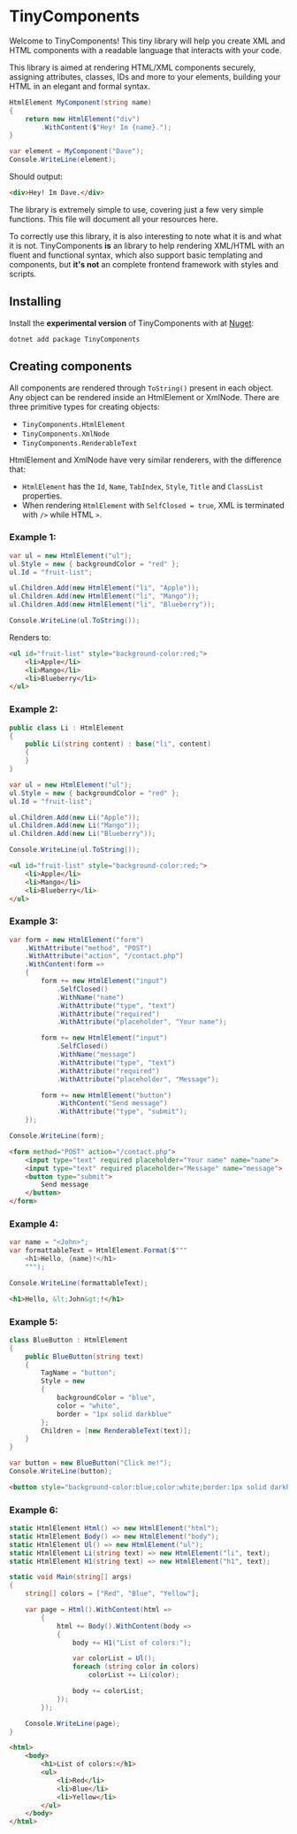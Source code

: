 # TinyComponents

Welcome to TinyComponents! This tiny library will help you create XML and HTML components with a readable language that interacts with your code.

This library is aimed at rendering HTML/XML components securely, assigning attributes, classes, IDs and more to your elements, building your HTML in an elegant and formal syntax.

```csharp
HtmlElement MyComponent(string name)
{
    return new HtmlElement("div")
        .WithContent($"Hey! Im {name}.");
}

var element = MyComponent("Dave");
Console.WriteLine(element);
```

Should output:

```html
<div>Hey! Im Dave.</div>
```

The library is extremely simple to use, covering just a few very simple functions. This file will document all your resources here.

To correctly use this library, it is also interesting to note what it is and what it is not. TinyComponents **is** an library to help rendering XML/HTML with an fluent and functional syntax, which also support basic templating and components, but **it's not** an complete frontend framework with styles and scripts.

## Installing

Install the **experimental version** of TinyComponents with at [Nuget](https://www.nuget.org/packages/TinyComponents):

```
dotnet add package TinyComponents
```

## Creating components

All components are rendered through `ToString()` present in each object. Any object can be rendered inside an HtmlElement or XmlNode. There are three primitive types for creating objects:

- `TinyComponents.HtmlElement`
- `TinyComponents.XmlNode`
- `TinyComponents.RenderableText`

HtmlElement and XmlNode have very similar renderers, with the difference that:

- `HtmlElement` has the `Id`, `Name`, `TabIndex`, `Style`, `Title` and `ClassList` properties.
- When rendering `HtmlElement` with `SelfClosed = true`, XML is terminated with `/>` while HTML `>`.

### Example 1:

```csharp
var ul = new HtmlElement("ul");
ul.Style = new { backgroundColor = "red" };
ul.Id = "fruit-list";

ul.Children.Add(new HtmlElement("li", "Apple"));
ul.Children.Add(new HtmlElement("li", "Mango"));
ul.Children.Add(new HtmlElement("li", "Blueberry"));

Console.WriteLine(ul.ToString());
```

Renders to:

```html
<ul id="fruit-list" style="background-color:red;">
    <li>Apple</li>
    <li>Mango</li>
    <li>Blueberry</li>
</ul>
```

### Example 2:

```csharp
public class Li : HtmlElement
{
    public Li(string content) : base("li", content)
    {
    }
}

var ul = new HtmlElement("ul");
ul.Style = new { backgroundColor = "red" };
ul.Id = "fruit-list";

ul.Children.Add(new Li("Apple"));
ul.Children.Add(new Li("Mango"));
ul.Children.Add(new Li("Blueberry"));

Console.WriteLine(ul.ToString());
```

```html
<ul id="fruit-list" style="background-color:red;">
    <li>Apple</li>
    <li>Mango</li>
    <li>Blueberry</li>
</ul>
```

### Example 3:

```csharp
var form = new HtmlElement("form")
    .WithAttribute("method", "POST")
    .WithAttribute("action", "/contact.php")
    .WithContent(form =>
    {
        form += new HtmlElement("input")
            .SelfClosed()
            .WithName("name")
            .WithAttribute("type", "text")
            .WithAttribute("required")
            .WithAttribute("placeholder", "Your name");

        form += new HtmlElement("input")
            .SelfClosed()
            .WithName("message")
            .WithAttribute("type", "text")
            .WithAttribute("required")
            .WithAttribute("placeholder", "Message");

        form += new HtmlElement("button")
            .WithContent("Send message")
            .WithAttribute("type", "submit");
    });

Console.WriteLine(form);
```

```html
<form method="POST" action="/contact.php">
    <input type="text" required placeholder="Your name" name="name">
    <input type="text" required placeholder="Message" name="message">
    <button type="submit">
        Send message
    </button>
</form>
```

### Example 4:

```csharp
var name = "<John>";
var formattableText = HtmlElement.Format($"""
    <h1>Hello, {name}!</h1>
    """);

Console.WriteLine(formattableText);
```

```html
<h1>Hello, &lt;John&gt;!</h1>
```

### Example 5:

```csharp
class BlueButton : HtmlElement
{
    public BlueButton(string text)
    {
        TagName = "button";
        Style = new
        {
            backgroundColor = "blue",
            color = "white",
            border = "1px solid darkblue"
        };
        Children = [new RenderableText(text)];
    }
}

var button = new BlueButton("Click me!");
Console.WriteLine(button);
```

```html
<button style="background-color:blue;color:white;border:1px solid darkblue;">Click me!</button>
```

### Example 6:

```csharp
static HtmlElement Html() => new HtmlElement("html");
static HtmlElement Body() => new HtmlElement("body");
static HtmlElement Ul() => new HtmlElement("ul");
static HtmlElement Li(string text) => new HtmlElement("li", text);
static HtmlElement H1(string text) => new HtmlElement("h1", text);

static void Main(string[] args)
{
    string[] colors = ["Red", "Blue", "Yellow"];

    var page = Html().WithContent(html =>
        {
            html += Body().WithContent(body =>
            {
                body += H1("List of colors:");

                var colorList = Ul();
                foreach (string color in colors)
                    colorList += Li(color);

                body += colorList;
            });
        });

    Console.WriteLine(page);
}
```

```html
<html>
    <body>
        <h1>List of colors:</h1>
        <ul>
            <li>Red</li>
            <li>Blue</li>
            <li>Yellow</li>
        </ul>
    </body>
</html>
```